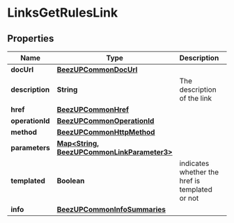 
# LinksGetRulesLink

## Properties
Name | Type | Description | Notes
------------ | ------------- | ------------- | -------------
**docUrl** | [**BeezUPCommonDocUrl**](BeezUPCommonDocUrl.md) |  |  [optional]
**description** | **String** | The description of the link |  [optional]
**href** | [**BeezUPCommonHref**](BeezUPCommonHref.md) |  |  [optional]
**operationId** | [**BeezUPCommonOperationId**](BeezUPCommonOperationId.md) |  |  [optional]
**method** | [**BeezUPCommonHttpMethod**](BeezUPCommonHttpMethod.md) |  |  [optional]
**parameters** | [**Map&lt;String, BeezUPCommonLinkParameter3&gt;**](BeezUPCommonLinkParameter3.md) |  |  [optional]
**templated** | **Boolean** | indicates whether the href is templated or not |  [optional]
**info** | [**BeezUPCommonInfoSummaries**](BeezUPCommonInfoSummaries.md) |  |  [optional]



